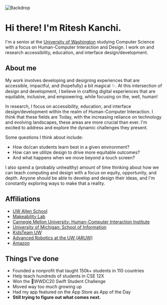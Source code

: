 ![Backdrop](https://github.com/ritesh-kanchi/ritesh-kanchi/assets/29787649/e1074cb2-86b5-4e95-9481-ce4233dc89d9)

# Hi there! I'm Ritesh Kanchi.
I'm a senior at the [University of Washington](https://uw.edu) studying Computer Science with a focus on Human-Computer Interaction and Design. I work on and research accessibility, education, and interface design/development.

## About me
My work involves developing and designing experiences that are accessible, impactful, and (hopefully) a bit magical ✨. At this intersection of design and development, I believe in crafting digital experiences that are equitable, inclusive, and empowering, while focusing on the, well, human!

In research, I focus on accessibility, education, and interface design/development within the realm of Human-Computer Interaction. I think that these fields are Today, with the increasing reliance on technology and evolving landscapes, these areas are more crucial than ever. I'm excited to address and explore the dynamic challenges they present.

Some questions I think about include:
- How do/can students learn best in a given environment?
- How can we utilize design to drive more equitable outcomes?
- And what happens when we move beyond a touch screen?

I also spend a (probably unhealthy) amount of time thinking about how we can teach computing and design with a focus on equity, opportunity, and depth. Anyone should be able to develop and design their ideas, and I'm constantly exploring ways to make that a reality.

## Affiliations
- [UW Allen School](https://cs.washington.edu)
- [Makeability Lab](https://makeabilitylab.cs.washington.edu/)
- [Carnegie Mellon University: Human-Computer Interaction Institute](https://hcii.cmu.edu/)
- [University of Michigan: School of Information](https://si.umich.edu/)
- [KidsTeam UW](https://www.kidsteam.ischool.uw.edu/)
- [Advanced Robotics at the UW (ARUW)](https://aruw.org)
- [Amazon](https://amazon.com)

## Things I've done
- Founded a nonprofit that taught 150k+ students in 110 countries
- Help teach hundreds of students in CSE 12X
- Won the WWDC20 Swift Student Challenge
- Moved way too much growing up
- Had my app featured on the App Store as App of the Day
- **Still trying to figure out what comes next.**
